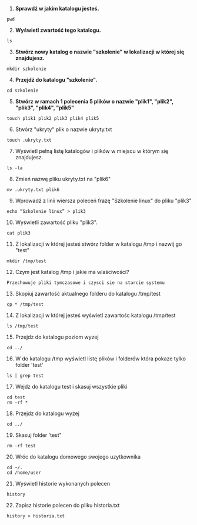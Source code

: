 1. **Sprawdź w jakim katalogu jesteś.**
```
pwd
```

2. **Wyświetl zwartość tego katalogu.**
```
ls
```

3. **Stwórz nowy katalog o nazwie "szkolenie" w lokalizacji w której się znajdujesz.**
```
mkdir szkolenie
```

4. **Przejdź do katalogu "szkolenie".**
```
cd szkolenie
```

5. **Stwórz w ramach 1 polecenia 5 plików o nazwie "plik1", "plik2", "plik3", "plik4", "plik5"**
```
touch plik1 plik2 plik3 plik4 plik5
```

6. Stwórz "ukryty" plik o nazwie ukryty.txt
```
touch .ukryty.txt
```
  
7. Wyświetl pełną listę katalogów i plików w miejscu w którym się znajdujesz.
```
ls -la
```

8. Zmień nazwę pliku ukryty.txt na "plik6"
```
mv .ukryty.txt plik6
```
  
9. Wprowadź z linii wiersza poleceń frazę "Szkolenie linux" do pliku "plik3"
```
echo “Szkolenie linux” > plik3
```

10. Wyświetli zawartość pliku "plik3".
```
cat plik3
```
  
11. Z lokalizacji w której jesteś stwórz folder w katalogu /tmp i nazwij go "test"
```
mkdir /tmp/test
```
  
12. Czym jest katalog /tmp i jakie ma wlaściwości?
```
Przechowuje pliki tymczasowe i czysci sie na starcie systemu
```

13. Skopiuj zawartość aktualnego folderu do katalogu /tmp/test
```
cp * /tmp/test
```

14. Z lokalizacji w której jesteś wyświetl zawartośc katalogu /tmp/test
```
ls /tmp/test
```
  
  15. Przejdz do katalogu poziom wyzej
```
cd ../
```
  
16. W do katalogu /tmp wyświetl listę plików i folderów która pokaze tylko folder 'test'
```
ls | grep test
```
  
17. Wejdz do katalogu test i skasuj wszystkie pliki
```
cd test
rm -rf *
```
  
18. Przejdz do katalogu wyzej
```
cd ../
```
  
19. Skasuj folder 'test"
```
rm -rf test
```

20. Wróc do katalogu domowego swojego uzytkownika
```
cd ~/.
cd /home/user
```

21. Wyświetl historie wykonanych polecen
```  
history
```

22. Zapisz historie polecen do pliku historia.txt
```
history > historia.txt
```

  

